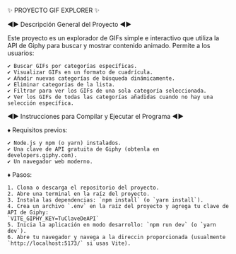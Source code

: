 ✨ PROYECTO GIF EXPLORER ✨

◄► Descripción General del Proyecto ◄►

Este proyecto es un explorador de GIFs simple e interactivo que utiliza la API de Giphy para buscar y mostrar contenido animado. Permite a los usuarios:

	✔ Buscar GIFs por categorías específicas.
	✔ Visualizar GIFs en un formato de cuadrícula.    
    ✔ Añadir nuevas categorías de búsqueda dinámicamente.
    ✔ Eliminar categorías de la lista.
    ✔ Filtrar para ver los GIFs de una sola categoría seleccionada.
    ✔ Ver los GIFs de todas las categorías añadidas cuando no hay una selección específica.


◄► Instrucciones para Compilar y Ejecutar el Programa ◄►

♦ Requisitos previos:

    ✔ Node.js y npm (o yarn) instalados.
    ✔ Una clave de API gratuita de Giphy (obtenla en developers.giphy.com).
    ✔ Un navegador web moderno.

♦ Pasos:

    1. Clona o descarga el repositorio del proyecto.
    2. Abre una terminal en la raíz del proyecto.
    3. Instala las dependencias: `npm install` (o `yarn install`).
    4. Crea un archivo `.env` en la raíz del proyecto y agrega tu clave de API de Giphy:
    `VITE_GIPHY_KEY=TuClaveDeAPI`
    5. Inicia la aplicación en modo desarrollo: `npm run dev` (o `yarn dev`).
    6. Abre tu navegador y navega a la direccin proporcionada (usualmente `http://localhost:5173/` si usas Vite).
